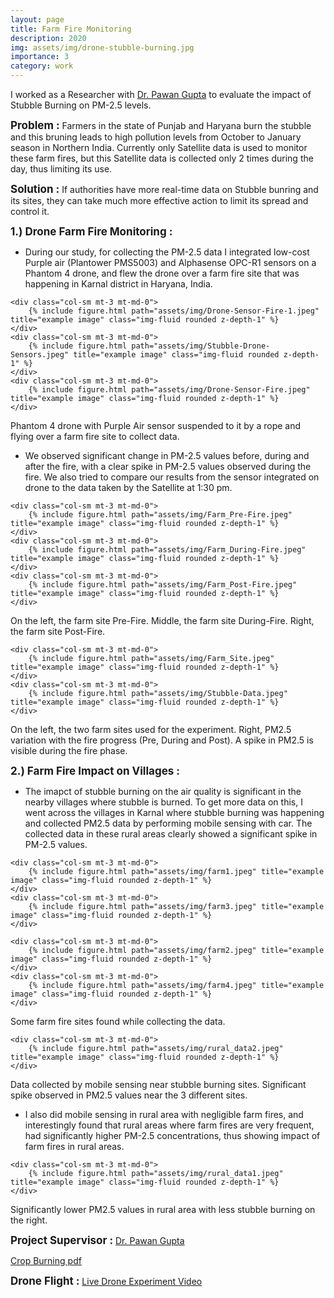```yaml
---
layout: page
title: Farm Fire Monitoring
description: 2020
img: assets/img/drone-stubble-burning.jpg
importance: 3
category: work
---
```


I worked as a Researcher with <a href="https://www.ise.fraunhofer.de/en/business-areas/photovoltaics/iii-v-and-concentrator-photovoltaics.html" target="_blank">Dr. Pawan Gupta</a> to evaluate the impact of Stubble Burning on PM-2.5 levels. 

<span style="font-size: 17px;"><b>Problem :</b></span>
Farmers in the state of Punjab and Haryana burn the stubble and this bruning leads to high pollution levels from October to January season in Northern India. Currently only Satellite data is used to monitor these farm fires, but this Satellite data is collected only 2 times during the day, thus limiting its use.

<span style="font-size: 17px;"><b>Solution :</b></span>
If authorities have more real-time data on Stubble bunring and its sites, they can take much more effective action to limit its spread and control it.

<span style="font-size: 17px;"><b>1.) Drone Farm Fire Monitoring :</b></span>

- During our study, for collecting the PM-2.5 data I integrated low-cost Purple air (Plantower PMS5003) and Alphasense OPC-R1 sensors on a Phantom 4 drone, and flew the drone over a farm fire site that was happening in Karnal district in Haryana, India. 

<div class="row"> 

    <div class="col-sm mt-3 mt-md-0">
        {% include figure.html path="assets/img/Drone-Sensor-Fire-1.jpeg" title="example image" class="img-fluid rounded z-depth-1" %}
    </div>
    <div class="col-sm mt-3 mt-md-0">
        {% include figure.html path="assets/img/Stubble-Drone-Sensors.jpeg" title="example image" class="img-fluid rounded z-depth-1" %}
    </div>
    <div class="col-sm mt-3 mt-md-0">
        {% include figure.html path="assets/img/Drone-Sensor-Fire.jpeg" title="example image" class="img-fluid rounded z-depth-1" %}
    </div>
</div>
<div class="caption">
Phantom 4 drone with Purple Air sensor suspended to it by a rope and flying over a farm fire site to collect data.</div>

- We observed significant change in PM-2.5 values before, during and after the fire, with a clear spike in PM-2.5 values observed during the fire. We also tried to compare our results from the sensor integrated on drone to the data taken by the Satellite at 1:30 pm. 

<div class="row"> 

    <div class="col-sm mt-3 mt-md-0">
        {% include figure.html path="assets/img/Farm_Pre-Fire.jpeg" title="example image" class="img-fluid rounded z-depth-1" %}
    </div>
    <div class="col-sm mt-3 mt-md-0">
        {% include figure.html path="assets/img/Farm_During-Fire.jpeg" title="example image" class="img-fluid rounded z-depth-1" %}
    </div>
    <div class="col-sm mt-3 mt-md-0">
        {% include figure.html path="assets/img/Farm_Post-Fire.jpeg" title="example image" class="img-fluid rounded z-depth-1" %}
    </div>
</div>
<div class="caption">
    On the left, the farm site Pre-Fire. Middle, the farm site During-Fire. Right, the farm site Post-Fire.
</div>

<div class="row"> 

    <div class="col-sm mt-3 mt-md-0">
        {% include figure.html path="assets/img/Farm_Site.jpeg" title="example image" class="img-fluid rounded z-depth-1" %}
    </div>
    <div class="col-sm mt-3 mt-md-0">
        {% include figure.html path="assets/img/Stubble-Data.jpeg" title="example image" class="img-fluid rounded z-depth-1" %}
    </div>

</div>
<div class="caption">
    On the left, the two farm sites used for the experiment. Right, PM2.5 variation with the fire progress (Pre, During and Post). A spike in PM2.5 is visible during the fire phase.
</div>

<span style="font-size: 17px;"><b>2.) Farm Fire Impact on Villages :</b></span>

- The imapct of stubble burning on the air quality is significant in the nearby villages where stubble is burned. To get more data on this, I went across the villages in Karnal where stubble burning was happening and collected PM2.5 data by performing mobile sensing with car. The collected data in these rural areas clearly showed a significant spike in PM-2.5 values. 

<div class="row"> 

    <div class="col-sm mt-3 mt-md-0">
        {% include figure.html path="assets/img/farm1.jpeg" title="example image" class="img-fluid rounded z-depth-1" %}
    </div>
    <div class="col-sm mt-3 mt-md-0">
        {% include figure.html path="assets/img/farm3.jpeg" title="example image" class="img-fluid rounded z-depth-1" %}
    </div>

</div>
<div class="row"> 

    <div class="col-sm mt-3 mt-md-0">
        {% include figure.html path="assets/img/farm2.jpeg" title="example image" class="img-fluid rounded z-depth-1" %}
    </div>
    <div class="col-sm mt-3 mt-md-0">
        {% include figure.html path="assets/img/farm4.jpeg" title="example image" class="img-fluid rounded z-depth-1" %}
    </div>

</div>
<div class="caption">
Some farm fire sites found while collecting the data.</div>

<div class="row"> 

    <div class="col-sm mt-3 mt-md-0">
        {% include figure.html path="assets/img/rural_data2.jpeg" title="example image" class="img-fluid rounded z-depth-1" %}
    </div>

</div>
<div class="caption">
Data collected by mobile sensing near stubble burning sites. Significant spike observed in PM2.5 values near the 3 different sites. 
</div>

- I also did mobile sensing in rural area with negligible farm fires, and interestingly found that rural areas where farm fires are very frequent, had significantly higher PM-2.5 concentrations, thus showing impact of farm fires in rural areas.

<div class="row"> 

    <div class="col-sm mt-3 mt-md-0">
        {% include figure.html path="assets/img/rural_data1.jpeg" title="example image" class="img-fluid rounded z-depth-1" %}
    </div>

</div>
<div class="caption">
Significantly lower PM2.5 values in rural area with less stubble burning on the right.
</div>

<span style="font-size: 17px;"><b>Project Supervisor :</b></span>
<a href="https://www.ise.fraunhofer.de/en/about-us/staff-profiles/dimroth-frank.html" target="_blank"> Dr. Pawan Gupta</a> 
 <br>

<a href="assets/pdf/Crop-Burning.pdf" target="_blank">Crop Burning pdf</a>

<span style="font-size: 17px;"><b>Drone Flight :</b></span>
<a href="https://drive.google.com/drive/u/4/folders/1yQTbllgLPr3c9V7HNQWFJo04lzmBBcMy" target="_blank"> Live Drone Experiment Video</a> 
 <br>




